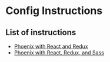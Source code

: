 # Config Instructions

## List of instructions

- [Phoenix with React and Redux](/phoenix_react_redux.md)
- [Phoenix with React, Redux, and Sass](/phoenix_react_redux_sass.md)
